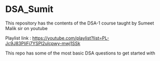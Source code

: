 # DSA_Sumit
This repository has the contents of the DSA-1 course taught by Sumeet Malik sir on youtube 

Playlist link : https://youtube.com/playlist?list=PL-Jc9J83PIiFj7YSPl2ulcpwy-mwj1SSk

This repo has some of the most basic DSA questions to get started with
